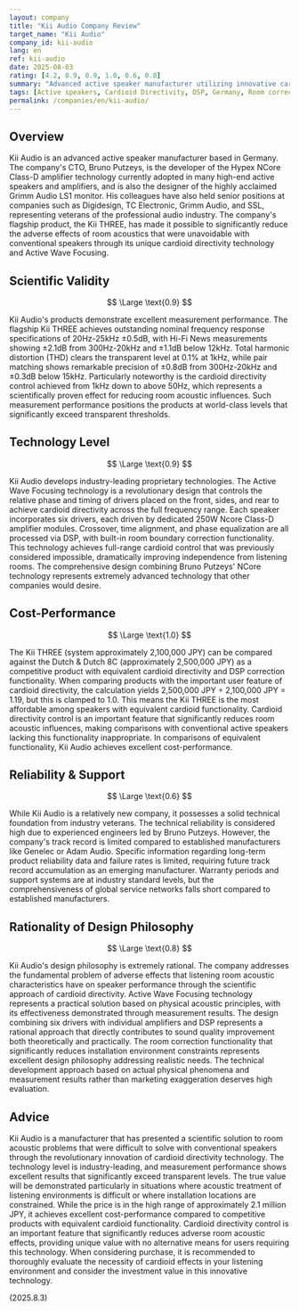 ```yaml
---
layout: company
title: "Kii Audio Company Review"
target_name: "Kii Audio"
company_id: kii-audio
lang: en
ref: kii-audio
date: 2025-08-03
rating: [4.2, 0.9, 0.9, 1.0, 0.6, 0.8]
summary: "Advanced active speaker manufacturer utilizing innovative cardioid directivity and Active Wave Focusing technology to significantly reduce room acoustic influences. Industry-leading technology level with excellent cost-performance when compared against equivalent functionality."
tags: [Active speakers, Cardioid Directivity, DSP, Germany, Room correction]
permalink: /companies/en/kii-audio/
---
```

## Overview

Kii Audio is an advanced active speaker manufacturer based in Germany. The company's CTO, Bruno Putzeys, is the developer of the Hypex NCore Class-D amplifier technology currently adopted in many high-end active speakers and amplifiers, and is also the designer of the highly acclaimed Grimm Audio LS1 monitor. His colleagues have also held senior positions at companies such as Digidesign, TC Electronic, Grimm Audio, and SSL, representing veterans of the professional audio industry. The company's flagship product, the Kii THREE, has made it possible to significantly reduce the adverse effects of room acoustics that were unavoidable with conventional speakers through its unique cardioid directivity technology and Active Wave Focusing.

## Scientific Validity

$$ \Large \text{0.9} $$

Kii Audio's products demonstrate excellent measurement performance. The flagship Kii THREE achieves outstanding nominal frequency response specifications of 20Hz-25kHz ±0.5dB, with Hi-Fi News measurements showing ±2.1dB from 300Hz-20kHz and ±1.1dB below 12kHz. Total harmonic distortion (THD) clears the transparent level at 0.1% at 1kHz, while pair matching shows remarkable precision of ±0.8dB from 300Hz-20kHz and ±0.3dB below 15kHz. Particularly noteworthy is the cardioid directivity control achieved from 1kHz down to above 50Hz, which represents a scientifically proven effect for reducing room acoustic influences. Such measurement performance positions the products at world-class levels that significantly exceed transparent thresholds.

## Technology Level

$$ \Large \text{0.9} $$

Kii Audio develops industry-leading proprietary technologies. The Active Wave Focusing technology is a revolutionary design that controls the relative phase and timing of drivers placed on the front, sides, and rear to achieve cardioid directivity across the full frequency range. Each speaker incorporates six drivers, each driven by dedicated 250W Ncore Class-D amplifier modules. Crossover, time alignment, and phase equalization are all processed via DSP, with built-in room boundary correction functionality. This technology achieves full-range cardioid control that was previously considered impossible, dramatically improving independence from listening rooms. The comprehensive design combining Bruno Putzeys' NCore technology represents extremely advanced technology that other companies would desire.

## Cost-Performance

$$ \Large \text{1.0} $$

The Kii THREE (system approximately 2,100,000 JPY) can be compared against the Dutch & Dutch 8C (approximately 2,500,000 JPY) as a competitive product with equivalent cardioid directivity and DSP correction functionality. When comparing products with the important user feature of cardioid directivity, the calculation yields 2,500,000 JPY ÷ 2,100,000 JPY = 1.19, but this is clamped to 1.0. This means the Kii THREE is the most affordable among speakers with equivalent cardioid functionality. Cardioid directivity control is an important feature that significantly reduces room acoustic influences, making comparisons with conventional active speakers lacking this functionality inappropriate. In comparisons of equivalent functionality, Kii Audio achieves excellent cost-performance.

## Reliability & Support

$$ \Large \text{0.6} $$

While Kii Audio is a relatively new company, it possesses a solid technical foundation from industry veterans. The technical reliability is considered high due to experienced engineers led by Bruno Putzeys. However, the company's track record is limited compared to established manufacturers like Genelec or Adam Audio. Specific information regarding long-term product reliability data and failure rates is limited, requiring future track record accumulation as an emerging manufacturer. Warranty periods and support systems are at industry standard levels, but the comprehensiveness of global service networks falls short compared to established manufacturers.

## Rationality of Design Philosophy

$$ \Large \text{0.8} $$

Kii Audio's design philosophy is extremely rational. The company addresses the fundamental problem of adverse effects that listening room acoustic characteristics have on speaker performance through the scientific approach of cardioid directivity. Active Wave Focusing technology represents a practical solution based on physical acoustic principles, with its effectiveness demonstrated through measurement results. The design combining six drivers with individual amplifiers and DSP represents a rational approach that directly contributes to sound quality improvement both theoretically and practically. The room correction functionality that significantly reduces installation environment constraints represents excellent design philosophy addressing realistic needs. The technical development approach based on actual physical phenomena and measurement results rather than marketing exaggeration deserves high evaluation.

## Advice

Kii Audio is a manufacturer that has presented a scientific solution to room acoustic problems that were difficult to solve with conventional speakers through the revolutionary innovation of cardioid directivity technology. The technology level is industry-leading, and measurement performance shows excellent results that significantly exceed transparent levels. The true value will be demonstrated particularly in situations where acoustic treatment of listening environments is difficult or where installation locations are constrained. While the price is in the high range of approximately 2.1 million JPY, it achieves excellent cost-performance compared to competitive products with equivalent cardioid functionality. Cardioid directivity control is an important feature that significantly reduces adverse room acoustic effects, providing unique value with no alternative means for users requiring this technology. When considering purchase, it is recommended to thoroughly evaluate the necessity of cardioid effects in your listening environment and consider the investment value in this innovative technology.

(2025.8.3)
